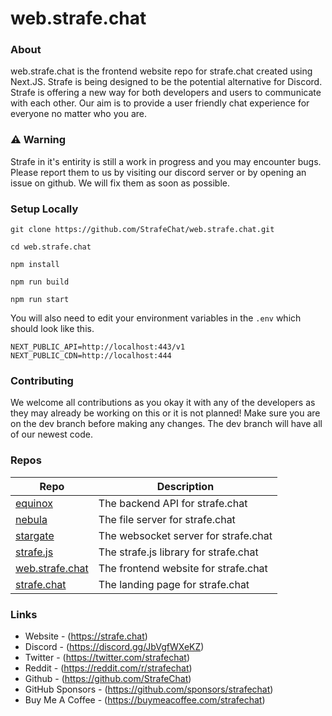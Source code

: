 # web.strafe.chat

### About
web.strafe.chat is the frontend website repo for strafe.chat created using Next.JS. Strafe is being designed to be the potential alternative for Discord. Strafe is offering a new way for both developers and users to communicate with each other. Our aim is to provide a user friendly chat experience for everyone no matter who you are.

### ⚠️ Warning
Strafe in it's entirity is still a work in progress and you may encounter bugs. Please report them to us by visiting our discord server or by opening an issue on github. We will fix them as soon as possible.

### Setup Locally
```
git clone https://github.com/StrafeChat/web.strafe.chat.git

cd web.strafe.chat

npm install

npm run build

npm run start
```

You will also need to edit your environment variables in the `.env` which should look like this.
```shell
NEXT_PUBLIC_API=http://localhost:443/v1
NEXT_PUBLIC_CDN=http://localhost:444
```

### Contributing
We welcome all contributions as you okay it with any of the developers as they may already be working on this or it is not planned! Make sure you are on the dev branch before making any changes. The dev branch will have all of our newest code.

### Repos
| Repo | Description |
| ---- | ----------- |
| [equinox](https://github.com/StrafeChat/equinox) | The backend API for strafe.chat |
| [nebula](https://github.com/StrafeChat/nebula) | The file server for strafe.chat |
| [stargate](https://github.com/StrafeChat/stargate) | The websocket server for strafe.chat |
| [strafe.js](https://github.com/StrafeChat/strafe.js) | The strafe.js library for strafe.chat  |
| [web.strafe.chat](https://github.com/StrafeChat/web.strafe.chat) | The frontend website for strafe.chat |
| [strafe.chat](https://github.com/StrafeChat/strafe.chat) | The landing page for strafe.chat |

### Links
- Website - (https://strafe.chat)
- Discord - (https://discord.gg/JbVgfWXeKZ)
- Twitter - (https://twitter.com/strafechat)
- Reddit - (https://reddit.com/r/strafechat)
- Github - (https://github.com/StrafeChat)
- GitHub Sponsors - (https://github.com/sponsors/strafechat)
- Buy Me A Coffee - (https://buymeacoffee.com/strafechat)